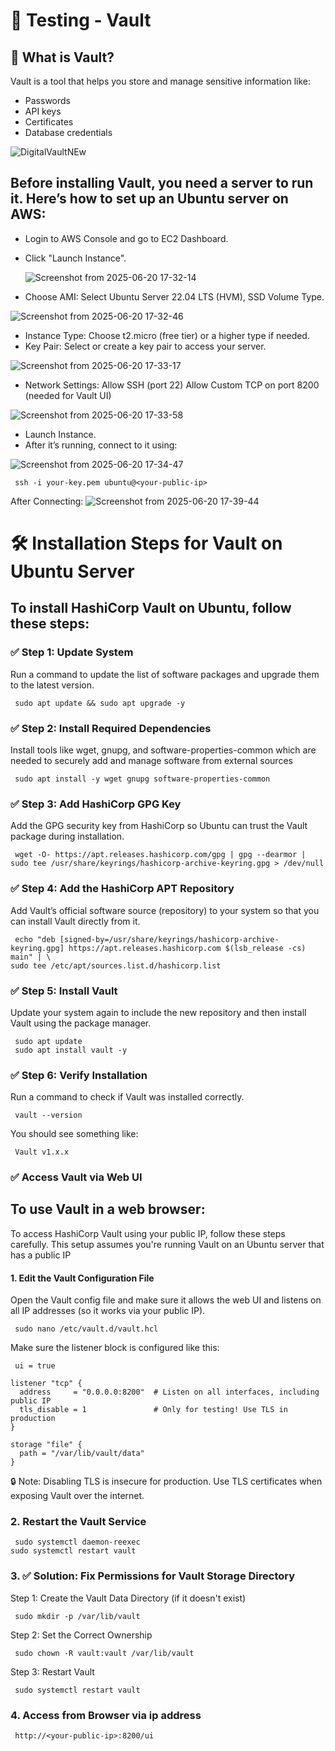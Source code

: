 # 🧪 Testing - Vault
## 🔐 What is Vault?
Vault is a tool that helps you store and manage sensitive information like:
- Passwords
- API keys
- Certificates
- Database credentials

![DigitalVaultNEw](https://github.com/user-attachments/assets/af27d076-4873-4594-8d50-e050d168749e)





## Before installing Vault, you need a server to run it. Here’s how to set up an Ubuntu server on AWS:
- Login to AWS Console and go to EC2 Dashboard.
- Click "Launch Instance".
  
  ![Screenshot from 2025-06-20 17-32-14](https://github.com/user-attachments/assets/161b82dc-f2ac-4194-a8a5-336b85956e85)
- Choose AMI: Select Ubuntu Server 22.04 LTS (HVM), SSD Volume Type.
  
 ![Screenshot from 2025-06-20 17-32-46](https://github.com/user-attachments/assets/f00bd5de-9cbd-4c89-b948-d9d65ebbed8f)
- Instance Type: Choose t2.micro (free tier) or a higher type if needed.
- Key Pair: Select or create a key pair to access your server.
  
![Screenshot from 2025-06-20 17-33-17](https://github.com/user-attachments/assets/80931634-8d27-4915-8d2e-59f88e6fa074)
- Network Settings:
Allow SSH (port 22)
Allow Custom TCP on port 8200 (needed for Vault UI)

![Screenshot from 2025-06-20 17-33-58](https://github.com/user-attachments/assets/f1ab607f-976f-4cf0-a771-edd341766f8e)
- Launch Instance.
- After it’s running, connect to it using:
  
![Screenshot from 2025-06-20 17-34-47](https://github.com/user-attachments/assets/a7f7c34a-2b50-4af7-bcde-fb7587c7fd4f)

```
 ssh -i your-key.pem ubuntu@<your-public-ip>
```
After Connecting:
![Screenshot from 2025-06-20 17-39-44](https://github.com/user-attachments/assets/54012e0a-79c1-457e-b8a4-8dd9926fe3b3)



# 🛠️ Installation Steps for Vault on Ubuntu Server

## To install HashiCorp Vault on Ubuntu, follow these steps:

### ✅ Step 1: Update System
Run a command to update the list of software packages and upgrade them to the latest version.

```
 sudo apt update && sudo apt upgrade -y
```
### ✅ Step 2: Install Required Dependencies
Install tools like wget, gnupg, and software-properties-common which are needed to securely add and manage software from external sources

```
 sudo apt install -y wget gnupg software-properties-common
```
### ✅ Step 3: Add HashiCorp GPG Key
Add the GPG security key from HashiCorp so Ubuntu can trust the Vault package during installation.

```
 wget -O- https://apt.releases.hashicorp.com/gpg | gpg --dearmor | sudo tee /usr/share/keyrings/hashicorp-archive-keyring.gpg > /dev/null
```
### ✅ Step 4: Add the HashiCorp APT Repository
Add Vault’s official software source (repository) to your system so that you can install Vault directly from it.

```
 echo "deb [signed-by=/usr/share/keyrings/hashicorp-archive-keyring.gpg] https://apt.releases.hashicorp.com $(lsb_release -cs) main" | \
sudo tee /etc/apt/sources.list.d/hashicorp.list
```
### ✅ Step 5: Install Vault
Update your system again to include the new repository and then install Vault using the package manager.

```
 sudo apt update
 sudo apt install vault -y
```
 ### ✅ Step 6: Verify Installation
 Run a command to check if Vault was installed correctly.

 ```
  vault --version
```
You should see something like:

```
 Vault v1.x.x
```
### ✅ Access Vault via Web UI
## To use Vault in a web browser:
To access HashiCorp Vault using your public IP, follow these steps carefully. This setup assumes you're running Vault on an Ubuntu server that has a public IP 
#### 1. Edit the Vault Configuration File
Open the Vault config file and make sure it allows the web UI and listens on all IP addresses (so it works via your public IP).

```
 sudo nano /etc/vault.d/vault.hcl
```
Make sure the listener block is configured like this:

```
 ui = true

listener "tcp" {
  address     = "0.0.0.0:8200"  # Listen on all interfaces, including public IP
  tls_disable = 1               # Only for testing! Use TLS in production
}

storage "file" {
  path = "/var/lib/vault/data"
}
```
🔒 Note: Disabling TLS is insecure for production. Use TLS certificates when exposing Vault over the internet.
### 2. Restart the Vault Service

```
 sudo systemctl daemon-reexec
sudo systemctl restart vault
```
### 3. ✅ Solution: Fix Permissions for Vault Storage Directory
Step 1: Create the Vault Data Directory (if it doesn't exist)

```
 sudo mkdir -p /var/lib/vault
```
Step 2: Set the Correct Ownership

```
 sudo chown -R vault:vault /var/lib/vault
```
Step 3: Restart Vault

```
 sudo systemctl restart vault
```
### 4. Access from Browser via ip address

```
 http://<your-public-ip>:8200/ui
```
